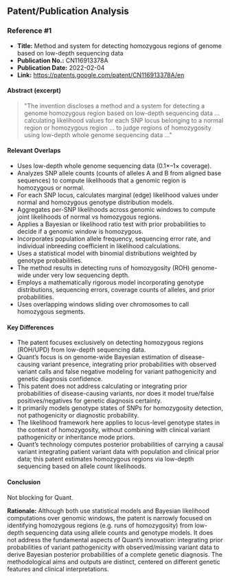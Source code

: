 ## Patent/Publication Analysis

### Reference #1

- **Title:** Method and system for detecting homozygous regions of genome based on low-depth sequencing data
- **Publication No.:** CN116913378A
- **Publication Date:** 2022-02-04
- **Link:** https://patents.google.com/patent/CN116913378A/en

#### Abstract (excerpt)

> "The invention discloses a method and a system for detecting a genome homozygous region based on low-depth sequencing data ... calculating likelihood values for each SNP locus belonging to a normal region or homozygous region ... to judge regions of homozygosity using low-depth whole genome sequencing data ..."

#### Relevant Overlaps

- Uses low-depth whole genome sequencing data (0.1×–1× coverage).
- Analyzes SNP allele counts (counts of alleles A and B from aligned base sequences) to compute likelihoods that a genomic region is homozygous or normal.
- For each SNP locus, calculates marginal (edge) likelihood values under normal and homozygous genotype distribution models.
- Aggregates per-SNP likelihoods across genomic windows to compute joint likelihoods of normal vs homozygous regions.
- Applies a Bayesian or likelihood ratio test with prior probabilities to decide if a genomic window is homozygous.
- Incorporates population allele frequency, sequencing error rate, and individual inbreeding coefficient in likelihood calculations.
- Uses a statistical model with binomial distributions weighted by genotype probabilities.
- The method results in detecting runs of homozygosity (ROH) genome-wide under very low sequencing depth.
- Employs a mathematically rigorous model incorporating genotype distributions, sequencing errors, coverage counts of alleles, and prior probabilities.
- Uses overlapping windows sliding over chromosomes to call homozygous segments.

#### Key Differences

- The patent focuses exclusively on detecting homozygous regions (ROH/UPD) from low-depth sequencing data.
- Quant’s focus is on genome-wide Bayesian estimation of disease-causing variant presence, integrating prior probabilities with observed variant calls and false negative modeling for variant pathogenicity and genetic diagnosis confidence.
- This patent does not address calculating or integrating prior probabilities of disease-causing variants, nor does it model true/false positives/negatives for genetic diagnosis certainty.
- It primarily models genotype states of SNPs for homozygosity detection, not pathogenicity or diagnostic probability.
- The likelihood framework here applies to locus-level genotype states in the context of homozygosity, without combining with clinical variant pathogenicity or inheritance mode priors.
- Quant’s technology computes posterior probabilities of carrying a causal variant integrating patient variant data with population and clinical prior data; this patent estimates homozygous regions via low-depth sequencing based on allele count likelihoods.

#### Conclusion

Not blocking for Quant.

**Rationale:** Although both use statistical models and Bayesian likelihood computations over genomic windows, the patent is narrowly focused on identifying homozygous regions (e.g. runs of homozygosity) from low-depth sequencing data using allele counts and genotype models. It does not address the fundamental aspects of Quant’s innovation: integrating prior probabilities of variant pathogenicity with observed/missing variant data to derive Bayesian posterior probabilities of a complete genetic diagnosis. The methodological aims and outputs are distinct, centered on different genetic features and clinical interpretations.
